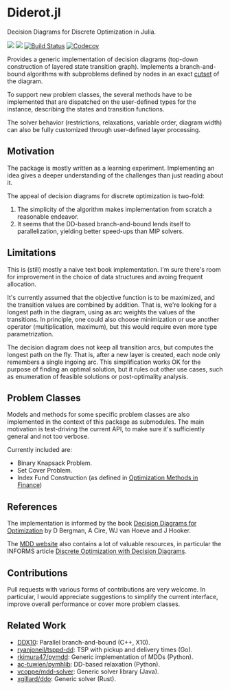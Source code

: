 # Diderot.jl

Decision Diagrams for Discrete Optimization in Julia.

[![](https://img.shields.io/badge/docs-stable-blue.svg)](https://rschwarz.github.io/Diderot.jl/stable)
[![](https://img.shields.io/badge/docs-dev-blue.svg)](https://rschwarz.github.io/Diderot.jl/dev)
[![Build Status](https://travis-ci.com/rschwarz/Diderot.jl.svg?branch=master)](https://travis-ci.com/rschwarz/Diderot.jl)
[![Codecov](https://codecov.io/gh/rschwarz/Diderot.jl/branch/master/graph/badge.svg)](https://codecov.io/gh/rschwarz/Diderot.jl)

Provides a generic implementation of decision diagrams (top-down construction
of layered state transition graph). Implements a branch-and-bound algorithms
with subproblems defined by nodes in an exact
[cutset](https://en.wikipedia.org/wiki/Vertex_separator) of the diagram.

To support new problem classes, the several methods have to be implemented that
are dispatched on the user-defined types for the instance, describing the states
and transition functions.

The solver behavior (restrictions, relaxations, variable order, diagram width)
can also be fully customized through user-defined layer processing.

## Motivation

The package is mostly written as a learning experiment. Implementing an idea
gives a deeper understanding of the challenges than just reading about it.

The appeal of decision diagrams for discrete optimization is two-fold:

1. The simplicity of the algorithm makes implementation from scratch a
   reasonable endeavor.
2. It seems that the DD-based branch-and-bound lends itself to parallelization,
   yielding better speed-ups than MIP solvers.

## Limitations

This is (still) mostly a naive text book implementation. I'm sure there's room
for improvement in the choice of data structures and avoing frequent allocation.

It's currently assumed that the objective function is to be maximized, and the
transition values are combined by addition. That is, we're looking for a longest
path in the diagram, using as arc weights the values of the transitions. In
principle, one could also choose minimization or use another operator
(multiplication, maximum), but this would require even more type
parametrization.

The decision diagram does not keep all transition arcs, but computes the longest
path on the fly. That is, after a new layer is created, each node only remembers
a single ingoing arc. This simplification works OK for the purpose of finding an
optimal solution, but it rules out other use cases, such as enumeration of
feasible solutions or post-optimality analysis.

## Problem Classes

Models and methods for some specific problem classes are also implemented in the
context of this package as submodules. The main motivation is test-driving the
current API, to make sure it's sufficiently general and not too verbose.

Currently included are:
- Binary Knapsack Problem.
- Set Cover Problem.
- Index Fund Construction (as defined in [Optimization Methods in Finance](https://doi.org/10.1017/9781107297340))

## References

The implementation is informed by the book
[Decision Diagrams for Optimization](https://www.springer.com/us/book/9783319428475)
by D Bergman, A Cire, WJ van Hoeve and J Hooker.

The [MDD website](http://www.andrew.cmu.edu/user/vanhoeve/mdd/) also contains a
lot of valuable resources, in particular the INFORMS article
[Discrete Optimization with Decision Diagrams](http://www.andrew.cmu.edu/user/vanhoeve/papers/discrete_opt_with_DDs.pdf).

## Contributions

Pull requests with various forms of contributions are very welcome. In
particular, I would appreciate suggestions to simplify the current interface,
improve overall performance or cover more problem classes.

## Related Work

- [DDX10](http://www.andrew.cmu.edu/user/vanhoeve/mdd/code/DDX10.zip): Parallel branch-and-bound (C++, X10).
- [ryanjoneil/tsppd-dd](https://github.com/ryanjoneil/tsppd-dd): TSP with pickup and delivery times (Go).
- [rkimura47/pymdd](https://github.com/rkimura47/pymdd): Generic implementation of MDDs (Python).
- [ac-tuwien/pymhlib](https://github.com/ac-tuwien/pymhlib/blob/master/pymhlib/decision_diag.py): DD-based relaxation (Python).
- [vcoppe/mdd-solver](https://github.com/vcoppe/mdd-solver): Generic solver library (Java).
- [xgillard/ddo](https://github.com/xgillard/ddo): Generic solver (Rust).
